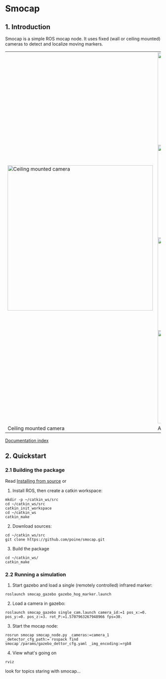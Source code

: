 # Smocap

## 1. Introduction
Smocap is a simple ROS mocap node. It uses fixed (wall or ceiling mounted) cameras to detect and localize moving markers.


<table>
  <tr>
  <td><img src="https://lh4.googleusercontent.com/Krs0lGRR-d27itPQVsvEPa2Y8CNcFzQyiw5EC-Wtf49iDOlMmXB-KBIYJGIUjqpqTskmwMb3jtMZOfQllg9a9MTqbuG-0_z8wcmCDFEqZ-3Tcr5TFOi0-G1rV7gV_cErPMQXAAJG" alt="Ceiling mounted camera" width="470" /></td>
  <td>
<a href="https://youtu.be/rcXm4QCaq64"><img src="http://img.youtube.com/vi/rcXm4QCaq64/0.jpg" width="300" /></a>
<a href="https://youtu.be/X8M0IHWhTcs"><img src="http://img.youtube.com/vi/X8M0IHWhTcs/0.jpg" width="300" /></a>
<a href="https://youtu.be/_u4qhHbuV6Q"><img src="http://img.youtube.com/vi/_u4qhHbuV6Q/0.jpg" width="300" /></a>
<a href="https://youtu.be/LCjn09UPtN0"><img src="http://img.youtube.com/vi/LCjn09UPtN0/0.jpg" width="300" /></a>
  </td>
  </tr>
  <tr>
	<td>Ceiling mounted camera</td> 	
	<td>Action videos</td> 
  </tr>
  </table>

[Documentation index](https://poine.github.io/smocap/)

## 2. Quickstart

### 2.1 Building the package

Read [Installing from source](http://wiki.ros.org/Installation/Source) or

  1. Install ROS, then create a catkin workspace:
```
mkdir -p ~/catkin_ws/src
cd ~/catkin_ws/src
catkin_init_workspace
cd ~/catkin_ws
catkin_make
```

  2. Download sources:
```
cd ~/catkin_ws/src
git clone https://github.com/poine/smocap.git
```

  3. Build the package
```
cd ~/catkin_ws/
catkin_make
```


### 2.2 Running a simulation

 1.  Start gazebo and load a single (remotely controlled) infrared marker:
```
roslaunch smocap_gazebo gazebo_hog_marker.launch
``` 
 2. Load a camera in gazebo:
```
roslaunch smocap_gazebo single_cam.launch camera_id:=1 pos_x:=0. pos_y:=0. pos_z:=3. rot_P:=1.5707963267948966 fps=30.
 ``` 
 3. Start the mocap node:
``` 
rosrun smocap smocap_node.py _cameras:=camera_1 _detector_cfg_path:=`rospack find smocap`/params/gazebo_dettor_cfg.yaml _img_encoding:=rgb8
```
 
 4. View what's going on 
```
rviz
```
look for topics staring with smocap...
